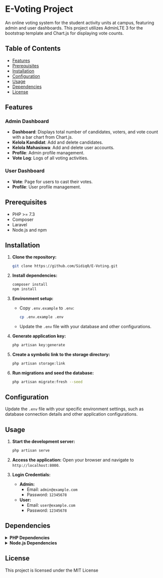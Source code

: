 # E-Voting Project

An online voting system for the student activity units at campus, featuring admin and user dashboards. This project utilizes AdminLTE 3 for the bootstrap template and Chart.js for displaying vote counts.

## Table of Contents

- [Features](#features)
- [Prerequisites](#prerequisites)
- [Installation](#installation)
- [Configuration](#configuration)
- [Usage](#usage)
- [Dependencies](#dependencies)
- [License](#license)

## Features

### Admin Dashboard
- **Dashboard**: Displays total number of candidates, voters, and vote count with a bar chart from Chart.js.
- **Kelola Kandidat**: Add and delete candidates.
- **Kelola Mahasiswa**: Add and delete user accounts.
- **Profile**: Admin profile management.
- **Vote Log**: Logs of all voting activities.

### User Dashboard
- **Vote**: Page for users to cast their votes.
- **Profile**: User profile management.

## Prerequisites

- PHP >= 7.3
- Composer
- Laravel
- Node.js and npm

## Installation

1. **Clone the repository:**
    ```sh
    git clone https://github.com/Sidiq0/E-Voting.git
    ```

2. **Install dependencies:**
    ```sh
    composer install
    npm install
    ```

3. **Environment setup:**
    - Copy `.env.example` to `.env`:
        ```sh
        cp .env.example .env
        ```
    - Update the `.env` file with your database and other configurations.

4. **Generate application key:**
    ```sh
    php artisan key:generate
    ```

5. **Create a symbolic link to the storage directory:**
    ```sh
    php artisan storage:link
    ```

6. **Run migrations and seed the database:**
    ```sh
    php artisan migrate:fresh --seed
    ```

## Configuration

Update the `.env` file with your specific environment settings, such as database connection details and other application configurations.

## Usage

1. **Start the development server:**
    ```sh
    php artisan serve
    ```

2. **Access the application:**
    Open your browser and navigate to `http://localhost:8000`.

3. **Login Credentials:**
    - **Admin:**
        - Email: `admin@example.com`
        - Password: `12345678`
    - **User:**
        - Email: `user@example.com`
        - Password: `12345678`

## Dependencies

<details>
<summary><strong>PHP Dependencies</strong></summary>

- almasaeed2010/adminlte v3.2.0
- brick/math 0.12.1
- carbonphp/carbon-doctrine-types 2.1.0
- dflydev/dot-access-data v3.0.3
- doctrine/inflector 2.0.10
- doctrine/lexer 3.0.1
- dragonmantank/cron-expression v3.3.3
- egulias/email-validator 4.0.2
- fakerphp/faker v1.23.1
- filp/whoops 2.15.4
- fruitcake/php-cors v1.3.0
- graham-campbell/result-type v1.1.2
- guzzlehttp/guzzle 7.8.1
- guzzlehttp/promises 2.0.2
- guzzlehttp/psr7 2.6.2
- guzzlehttp/uri-template v1.0.3
- hamcrest/hamcrest-php v2.0.1
- jeroennoten/laravel-adminlte v3.12.0
- laravel/framework v10.48.16
- laravel/pint v1.16.2
- laravel/prompts v0.1.24
- laravel/sail v1.30.2
- laravel/sanctum v3.3.3
- laravel/serializable-closure v1.3.3
- laravel/tinker v2.9.0
- laravel/ui v4.5.2
- league/commonmark 2.4.2
- league/config v1.2.0
- league/flysystem v3.28.0
- league/flysystem-local v3.28.0
- league/mime-type-detection v1.15.0
- mockery/mockery 1.6.12
- monolog/monolog 3.7.0
- myclabs/deep-copy 1.12.0
- nesbot/carbon 2.72.5
- nette/schema v1.3.0
- nette/utils v4.0.4
- nikic/php-parser v5.1.0
- nunomaduro/collision v7.10.0
- nunomaduro/termwind v1.15.1
- phar-io/manifest 2.0.4
- phar-io/version 3.2.1
- phpoption/phpoption 1.9.2
- phpunit/php-code-coverage 10.1.15
- phpunit/php-file-iterator 4.1.0
- phpunit/php-invoker 4.0.0
- phpunit/php-text-template 3.0.1
- phpunit/php-timer 6.0.0
- phpunit/phpunit 10.5.27
- psr/clock 1.0.0
- psr/container 2.0.2
- psr/event-dispatcher 1.0.0
- psr/http-client 1.0.3
- psr/http-factory 1.1.0
- psr/http-message 2.0
- psr/log 3.0.0
- psr/simple-cache 3.0.0
- psy/psysh v0.12.4
- ralouphie/getallheaders 3.0.3
- ramsey/collection 2.0.0
- ramsey/uuid 4.7.6
- sebastian/cli-parser 2.0.1
- sebastian/code-unit 2.0.0
- sebastian/code-unit-reverse-lookup 3.0.0
- sebastian/comparator 5.0.1
- sebastian/complexity 3.2.0
- sebastian/diff 5.1.1
- sebastian/environment 6.1.0
- sebastian/exporter 5.1.2
- sebastian/global-state 6.0.2
- sebastian/lines-of-code 2.0.2
- sebastian/object-enumerator 5.0.0
- sebastian/object-reflector 3.0.0
- sebastian/recursion-context 5.0.0
- sebastian/type 4.0.0
- sebastian/version 4.0.1
- spatie/backtrace 1.6.1
- spatie/error-solutions 1.0.5
- spatie/flare-client-php 1.7.0
- spatie/ignition 1.15.0
- spatie/laravel-ignition 2.8.0
- symfony/console v6.4.9
- symfony/css-selector v6.4.8
- symfony/deprecation-contracts v3.5.0
- symfony/error-handler v6.4.9
- symfony/event-dispatcher v6.4.8
- symfony/event-dispatcher-contracts v3.5.0
- symfony/finder v6.4.8
- symfony/http-foundation v6.4.8
- symfony/http-kernel v6.4.9
- symfony/mailer v6.4.9
- symfony/mime v6.4.9
- symfony/polyfill-ctype v1.30.0
- symfony/polyfill-intl-grapheme v1.30.0
- symfony/polyfill-intl-idn v1.30.0
- symfony/polyfill-intl-normalizer v1.30.0
- symfony/polyfill-mbstring v1.30.0
- symfony/polyfill-php72 v1.30.0
- symfony/polyfill-php80 v1.30.0
- symfony/polyfill-php83 v1.30.0
- symfony/polyfill-uuid v1.30.0
- symfony/process v6.4.8
- symfony/routing v6.4.8
- symfony/service-contracts v3.5.0
- symfony/string v6.4.9
- symfony/translation v6.4.8
- symfony/translation-contracts v3.5.0
- symfony/uid v6.4.8
- symfony/var-dumper v6.4.9
- symfony/yaml v6.4.8
- theseer/tokenizer 1.2.3
- tijsverkoyen/css-to-inline-styles v2.2.7
- vlucas/phpdotenv v5.6.0
- voku/portable-ascii 2.0.1
- webmozart/assert 1.11.0

</details>

<details>
<summary><strong>Node.js Dependencies</strong></summary>

- @popperjs/core@2.11.8
- axios@1.7.2
- bootstrap@5.3.3
- jquery@3.7.1
- laravel-vite-plugin@1.0.5
- popper.js@1.16.1
- sass@1.77.8
- vite@5.3.3

</details>

## License

This project is licensed under the MIT License 
